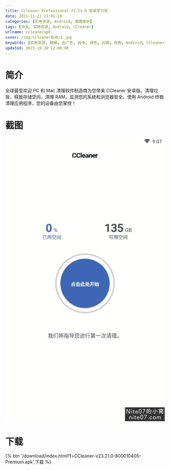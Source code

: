 ```yaml
---
title: CCleaner Professional 23.21.0 安卓学习版
date: 2021-11-22 21:01:19
categories: [实用资源, Android, 清理维护]
tags: [中文, 实用资源, Android, CCleaner]
urlname: ccleanerapk
cover: /img/CCleaner安卓/1.jpg
keywords: [实用资源, 破解, 去广告, 纯净, 绿色, 白嫖, 免费, Android, CCleaner]
updated: 2023-10-30 12:00:00
---
```


# 简介

全球最受欢迎 PC 和 Mac 清理软件制造商为您带来 CCleaner 安卓版。清理垃圾，释放存储空间，清理 RAM，监测您的系统和浏览器安全。使用 Android 终极清理应用程序，您的设备由您掌控！

# 截图

![](/img/CCleaner安卓/2.jpg)

# 下载

{% btn '/download/index.html?f=CCleaner-v23.21.0-800010405-Premium.apk',下载 %}

